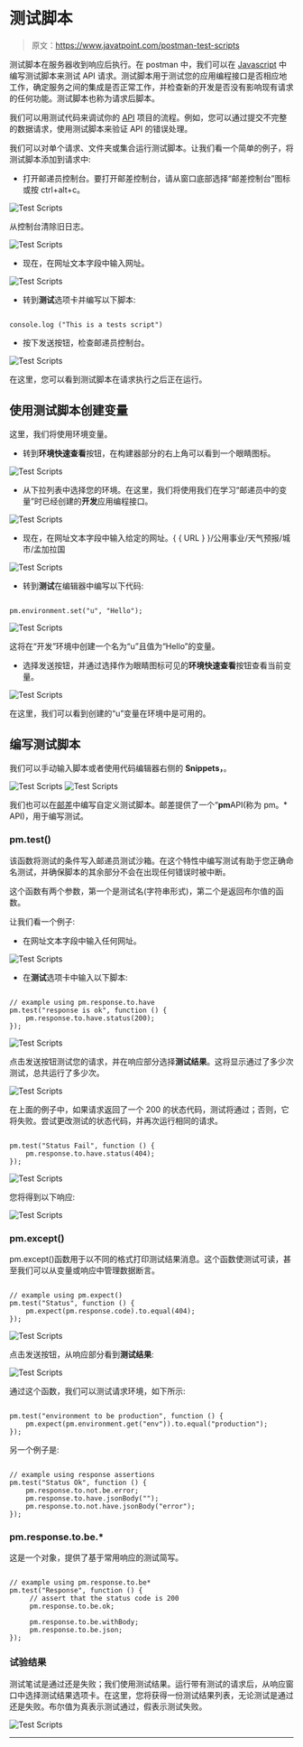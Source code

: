# 测试脚本

> 原文：<https://www.javatpoint.com/postman-test-scripts>

测试脚本在服务器收到响应后执行。在 postman 中，我们可以在 [Javascript](https://www.javatpoint.com/javascript-tutorial) 中编写测试脚本来测试 API 请求。测试脚本用于测试您的应用编程接口是否相应地工作，确定服务之间的集成是否正常工作，并检查新的开发是否没有影响现有请求的任何功能。测试脚本也称为请求后脚本。

我们可以用测试代码来调试你的 [API](https://www.javatpoint.com/api-full-form) 项目的流程。例如，您可以通过提交不完整的数据请求，使用测试脚本来验证 API 的错误处理。

我们可以对单个请求、文件夹或集合运行测试脚本。让我们看一个简单的例子，将测试脚本添加到请求中:

*   打开邮递员控制台。要打开邮差控制台，请从窗口底部选择“邮差控制台”图标或按 ctrl+alt+c。

![Test Scripts](img/f80f6f8b6967b8f8699a43a15824a365.png)

从控制台清除旧日志。

![Test Scripts](img/a1ee8d9dfcc2cbb6867485fcf03891c9.png)

*   现在，在网址文本字段中输入网址。

![Test Scripts](img/67c680d39e413ba67f93263489b82afe.png)

*   转到**测试**选项卡并编写以下脚本:

```

console.log ("This is a tests script")

```

*   按下发送按钮，检查邮递员控制台。

![Test Scripts](img/6a299550213820bfad40e8a7bce3a192.png)

在这里，您可以看到测试脚本在请求执行之后正在运行。

## 使用测试脚本创建变量

这里，我们将使用环境变量。

*   转到**环境快速查看**按钮，在构建器部分的右上角可以看到一个眼睛图标。

![Test Scripts](img/5ee791ef6fc13bbeca697191d67bab25.png)

*   从下拉列表中选择您的环境。在这里，我们将使用我们在学习“邮递员中的变量”时已经创建的**开发**应用编程接口。

![Test Scripts](img/5ec5f0292719c5e1528e3151c000f52e.png)

*   现在，在网址文本字段中输入给定的网址。{ { URL } }/公用事业/天气预报/城市/孟加拉国

![Test Scripts](img/48c0a481d28c4eec1e964abe4418e1e2.png)

*   转到**测试**在编辑器中编写以下代码:

```

pm.environment.set("u", "Hello");

```

![Test Scripts](img/e41f3d0cdcc5406491fcd7462bcc671e.png)

这将在“开发”环境中创建一个名为“u”且值为“Hello”的变量。

*   选择发送按钮，并通过选择作为眼睛图标可见的**环境快速查看**按钮查看当前变量。

![Test Scripts](img/70d2c8101184db11b985f0e4a515f26c.png)

在这里，我们可以看到创建的“u”变量在环境中是可用的。

## 编写测试脚本

我们可以手动输入脚本或者使用代码编辑器右侧的 **Snippets，**。

![Test Scripts](img/16eb78dddb0219a7697376cec3a632a4.png)
![Test Scripts](img/d8b226cb90a6118af515dba888bb2d44.png)

我们也可以在[邮差](https://www.javatpoint.com/postman)中编写自定义测试脚本。邮差提供了一个“**pm**API(称为 pm。* API)，用于编写测试。

### pm.test()

该函数将测试的条件写入邮递员测试沙箱。在这个特性中编写测试有助于您正确命名测试，并确保脚本的其余部分不会在出现任何错误时被中断。

这个函数有两个参数，第一个是测试名(字符串形式)，第二个是返回布尔值的函数。

让我们看一个例子:

*   在网址文本字段中输入任何网址。

![Test Scripts](img/010320cc37b5097309ea3b6853dae2a7.png)

*   在**测试**选项卡中输入以下脚本:

```

// example using pm.response.to.have
pm.test("response is ok", function () {
    pm.response.to.have.status(200);
});

```

![Test Scripts](img/4f2aac322ae09d222396c5f887dd69c2.png)

点击发送按钮测试您的请求，并在响应部分选择**测试结果**。这将显示通过了多少次测试，总共运行了多少次。

![Test Scripts](img/876f25d43f241c0b54a0258387a2493c.png)

在上面的例子中，如果请求返回了一个 200 的状态代码，测试将通过；否则，它将失败。尝试更改测试的状态代码，并再次运行相同的请求。

```

pm.test("Status Fail", function () {
    pm.response.to.have.status(404);
});

```

![Test Scripts](img/fb42dea86a02d4175879618a761901fc.png)

您将得到以下响应:

![Test Scripts](img/d51159b1274acb8a2a92a680da71e787.png)

### pm.except()

pm.except()函数用于以不同的格式打印测试结果消息。这个函数使测试可读，甚至我们可以从变量或响应中管理数据断言。

```

// example using pm.expect()
pm.test("Status", function () { 
    pm.expect(pm.response.code).to.equal(404); 
});

```

![Test Scripts](img/cfd9bb63072d8449a34f0a0394fedd8d.png)

点击发送按钮，从响应部分看到**测试结果**:

![Test Scripts](img/4b99c7502f70d51a902f76c4a1863cb8.png)

通过这个函数，我们可以测试请求环境，如下所示:

```

pm.test("environment to be production", function () {
    pm.expect(pm.environment.get("env")).to.equal("production");
});

```

另一个例子是:

```

// example using response assertions
pm.test("Status Ok", function () { 
    pm.response.to.not.be.error; 
    pm.response.to.have.jsonBody(""); 
    pm.response.to.not.have.jsonBody("error"); 
});

```

### pm.response.to.be.*

这是一个对象，提供了基于常用响应的测试简写。

```

// example using pm.response.to.be*
pm.test("Response", function () {
     // assert that the status code is 200
     pm.response.to.be.ok; 

     pm.response.to.be.withBody;
     pm.response.to.be.json; 
});

```

### 试验结果

测试笔试是通过还是失败；我们使用测试结果。运行带有测试的请求后，从响应窗口中选择测试结果选项卡。在这里，您将获得一份测试结果列表，无论测试是通过还是失败。布尔值为真表示测试通过，假表示测试失败。

![Test Scripts](img/26fdcf35490a527d857e127cd4911d7a.png)

* * *